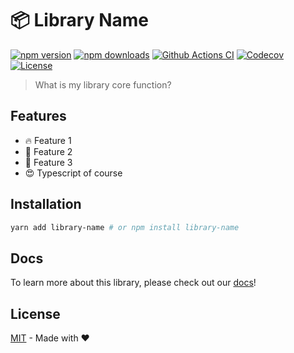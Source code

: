 # 📦 Library Name

[![npm version][npm-version-src]][npm-version-href]
[![npm downloads][npm-downloads-src]][npm-downloads-href]
[![Github Actions CI][github-actions-ci-src]][github-actions-ci-href]
[![Codecov][codecov-src]][codecov-href]
[![License][license-src]][license-href]

> What is my library core function?

## Features

- 🔥 Feature 1
- 🎉 Feature 2
- 🚀 Feature 3
- 😍 Typescript of course

## Installation

```bash
yarn add library-name # or npm install library-name
```

## Docs

To learn more about this library, please check out our [docs](https://library-url.com)!

## License

[MIT](./LICENSE) - Made with ❤️

<!-- Badges -->

[npm-version-src]: https://img.shields.io/npm/v/@username/library/latest.svg
[npm-version-href]: https://npmjs.com/package/@username/library
[npm-downloads-src]: https://img.shields.io/npm/dm/@username/library.svg
[npm-downloads-href]: https://npmjs.com/package/@username/library
[github-actions-ci-src]: https://github.com/@username/library/actions/workflows/ci.yml/badge.svg
[github-actions-ci-href]: https://github.com/@username/library/actions?query=workflow%3Aci
[codecov-src]: https://img.shields.io/codecov/c/github/@username/library.svg
[codecov-href]: https://codecov.io/gh/@username/library
[license-src]: https://img.shields.io/npm/l/@username/library.svg
[license-href]: https://npmjs.com/package/@username/library
